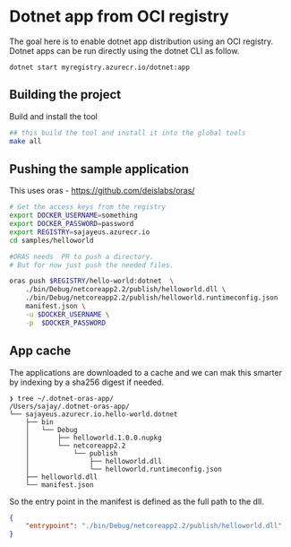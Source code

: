 # Dotnet app from OCI registry


The goal here is to enable dotnet app distribution using an OCI registry. 
Dotnet apps can be run directly using the dotnet CLI as follow.

```
dotnet start myregistry.azurecr.io/dotnet:app
```

## Building the project

Build and install the tool 

```bash
## this build the tool and install it into the global tools 
make all
```

## Pushing the sample application
This uses oras - https://github.com/deislabs/oras/

```bash
# Get the access keys from the registry
export DOCKER_USERNAME=something
export DOCKER_PASSWORD=password
export REGISTRY=sajayeus.azurecr.io
cd samples/helloworld

#ORAS needs  PR to push a directory.
# But for now just push the needed files.

oras push $REGISTRY/hello-world:dotnet  \
    ./bin/Debug/netcoreapp2.2/publish/helloworld.dll \
    ./bin/Debug/netcoreapp2.2/publish/helloworld.runtimeconfig.json  
    manifest.json \
    -u $DOCKER_USERNAME \
    -p  $DOCKER_PASSWORD
```

## App cache 

The applications are downloaded to a cache and we can mak this smarter by indexing by a sha256 digest if needed. 

```
❯ tree ~/.dotnet-oras-app/
/Users/sajay/.dotnet-oras-app/
└── sajayeus.azurecr.io.hello-world.dotnet
    ├── bin
    │   └── Debug
    │       ├── helloworld.1.0.0.nupkg
    │       └── netcoreapp2.2
    │           └── publish
    │               ├── helloworld.dll
    │               └── helloworld.runtimeconfig.json
    ├── helloworld.dll
    └── manifest.json
```

So the entry point in the manifest is defined as the full path to the dll. 

```json
{
	"entrypoint": "./bin/Debug/netcoreapp2.2/publish/helloworld.dll"
}
```